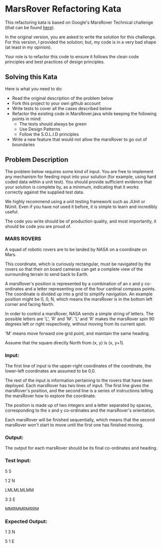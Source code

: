 # MarsRover Refactoring Kata
This refactoring kata is based on Google's MarsRover Technical challenge (that 
can be found [here](https://code.google.com/archive/p/marsrovertechchallenge/)).

In the original version, you are asked to write the solution for this challenge. 
For this version, I provided the solution; but, my code is in a very bad shape 
(at least in my opinion). 

Your role is to refactor this code to ensure it follows the clean code 
principles and best practices of design principles.   

## Solving this Kata

Here is what you need to do: 
* Read the original description of the problem below
* Fork this project to your own github account 
* Write tests to cover all the cases described below  
* Refactor the existing code in MarsRover.java while keeping the following 
points in mind:
    * The tests should always be green
    * Use Design Patterns 
    * Follow the S.O.L.I.D principles 
* Write a new feature that would not allow the marsRover to go out of boundaries 


## Problem Description

The problem below requires some kind of input. You are free to implement any 
mechanism for feeding input into your solution (for example, using hard coded 
data within a unit test). You should provide sufficient evidence that your 
solution is complete by, as a minimum, indicating that it works correctly 
against the supplied test data.

We highly recommend using a unit testing framework such as JUnit or NUnit. Even
if you have not used it before, it is simple to learn and incredibly useful.

The code you write should be of production quality, and most importantly, it 
should be code you are proud of.

### MARS ROVERS

A squad of robotic rovers are to be landed by NASA on a coordinate on Mars.

This coordinate, which is curiously rectangular, must be navigated by the rovers 
so that their on board cameras can get a complete view of the surrounding 
terrain to send back to Earth.

A marsRover's position is represented by a combination of an x and y co-ordinates 
and a letter representing one of the four cardinal compass points. The coordinate 
is divided up into a grid to simplify navigation. An example position might be 
0, 0, N, which means the marsRover is in the bottom left corner and facing North.

In order to control a marsRover, NASA sends a simple string of letters. The possible
letters are 'L', 'R' and 'M'. 'L' and 'R' makes the marsRover spin 90 degrees left
or right respectively, without moving from its current spot.

'M' means move forward one grid point, and maintain the same heading.

Assume that the square directly North from (x, y) is (x, y+1).

### Input:

The first line of input is the upper-right coordinates of the coordinate, the 
lower-left coordinates are assumed to be 0,0.

The rest of the input is information pertaining to the rovers that have been 
deployed. Each marsRover has two lines of input. The first line gives the marsRover's 
position, and the second line is a series of instructions telling the marsRover 
how to explore the coordinate.

The position is made up of two integers and a letter separated by spaces, 
corresponding to the x and y co-ordinates and the marsRover's orientation.

Each marsRover will be finished sequentially, which means that the second marsRover 
won't start to move until the first one has finished moving.

### Output:

The output for each marsRover should be its final co-ordinates and heading.

### Test Input:

5 5

1 2 N

LMLMLMLMM

3 3 E

MMRMMRMRRM

### Expected Output:

1 3 N

5 1 E